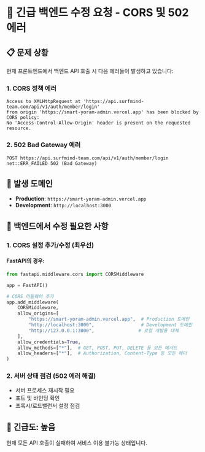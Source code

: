 # 🚨 긴급 백엔드 수정 요청 - CORS 및 502 에러

## 📋 문제 상황
현재 프론트엔드에서 백엔드 API 호출 시 다음 에러들이 발생하고 있습니다:

### 1. CORS 정책 에러
```
Access to XMLHttpRequest at 'https://api.surfmind-team.com/api/v1/auth/member/login' 
from origin 'https://smart-yoram-admin.vercel.app' has been blocked by CORS policy: 
No 'Access-Control-Allow-Origin' header is present on the requested resource.
```

### 2. 502 Bad Gateway 에러
```
POST https://api.surfmind-team.com/api/v1/auth/member/login net::ERR_FAILED 502 (Bad Gateway)
```

## 🎯 발생 도메인
- **Production**: `https://smart-yoram-admin.vercel.app`
- **Development**: `http://localhost:3000`

## 🔧 백엔드에서 수정 필요한 사항

### 1. CORS 설정 추가/수정 (최우선)

#### FastAPI의 경우:
```python
from fastapi.middleware.cors import CORSMiddleware

app = FastAPI()

# CORS 미들웨어 추가
app.add_middleware(
    CORSMiddleware,
    allow_origins=[
        "https://smart-yoram-admin.vercel.app",  # Production 도메인
        "http://localhost:3000",                 # Development 도메인
        "http://127.0.0.1:3000",                # 로컬 개발용 대체
    ],
    allow_credentials=True,
    allow_methods=["*"],  # GET, POST, PUT, DELETE 등 모든 메서드
    allow_headers=["*"],  # Authorization, Content-Type 등 모든 헤더
)
```

### 2. 서버 상태 점검 (502 에러 해결)
- 서버 프로세스 재시작 필요
- 포트 및 바인딩 확인
- 프록시/로드밸런서 설정 점검

## 🚨 긴급도: 높음
현재 모든 API 호출이 실패하여 서비스 이용 불가능 상태입니다.